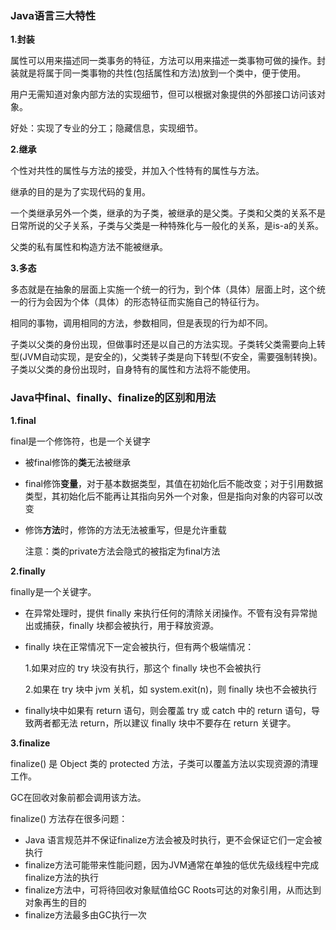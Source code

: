 ### Java语言三大特性

**1.封装**

属性可以用来描述同一类事务的特征，方法可以用来描述一类事物可做的操作。封装就是将属于同一类事物的共性(包括属性和方法)放到一个类中，便于使用。

用户无需知道对象内部方法的实现细节，但可以根据对象提供的外部接口访问该对象。

好处：实现了专业的分工；隐藏信息，实现细节。

**2.继承**

个性对共性的属性与方法的接受，并加入个性特有的属性与方法。

继承的目的是为了实现代码的复用。

一个类继承另外一个类，继承的为子类，被继承的是父类。子类和父类的关系不是日常所说的父子关系，子类与父类是一种特殊化与一般化的关系，是is-a的关系。

父类的私有属性和构造方法不能被继承。

**3.多态**

多态就是在抽象的层面上实施一个统一的行为，到个体（具体）层面上时，这个统一的行为会因为个体（具体）的形态特征而实施自己的特征行为。

相同的事物，调用相同的方法，参数相同，但是表现的行为却不同。

子类以父类的身份出现，但做事时还是以自己的方法实现。子类转父类需要向上转型(JVM自动实现，是安全的)，父类转子类是向下转型(不安全，需要强制转换)。子类以父类的身份出现时，自身特有的属性和方法将不能使用。



### Java中final、finally、finalize的区别和用法

**1.final**

final是一个修饰符，也是一个关键字

* 被final修饰的**类**无法被继承

* final修饰**变量**，对于基本数据类型，其值在初始化后不能改变；对于引用数据类型，其初始化后不能再让其指向另外一个对象，但是指向对象的内容可以改变

* 修饰**方法**时，修饰的方法无法被重写，但是允许重载

  注意：类的private方法会隐式的被指定为final方法

**2.finally**

finally是一个关键字。

* 在异常处理时，提供 finally 来执行任何的清除关闭操作。不管有没有异常抛出或捕获，finally 块都会被执行，用于释放资源。

* finally 块在正常情况下一定会被执行，但有两个极端情况：

  1.如果对应的 try 块没有执行，那这个 finally 块也不会被执行

  2.如果在 try 块中 jvm 关机，如 system.exit(n)，则 finally 块也不会被执行

* finally块中如果有 return 语句，则会覆盖 try 或 catch 中的 return 语句，导致两者都无法 return，所以建议 finally 块中不要存在 return 关键字。

**3.finalize**

finalize() 是 Object 类的 protected 方法，子类可以覆盖方法以实现资源的清理工作。

GC在回收对象前都会调用该方法。

finalize() 方法存在很多问题：

* Java 语言规范并不保证finalize方法会被及时执行，更不会保证它们一定会被执行
* finalize方法可能带来性能问题，因为JVM通常在单独的低优先级线程中完成finalize方法的执行
* finalize方法中，可将待回收对象赋值给GC Roots可达的对象引用，从而达到对象再生的目的
* finalize方法最多由GC执行一次





